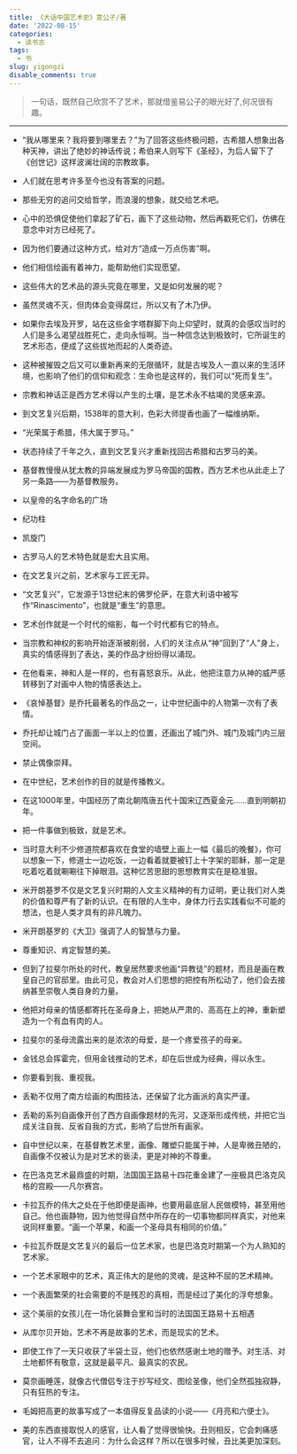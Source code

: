 ```yaml
---
title: 《大话中国艺术史》意公子/著
date: '2022-08-15'
categories:
  - 读书志
tags:
  - 书
slug: yigongzi
disable_comments: true
---
```

> 一句话，既然自己欣赏不了艺术，那就借鉴易公子的眼光好了,何况很有趣。
---
- “我从哪里来？我将要到哪里去？”为了回答这些终极问题，古希腊人想象出各种天神，讲出了绝妙的神话传说；希伯来人则写下《圣经》，为后人留下了《创世记》这样波澜壮阔的宗教故事。  

- 人们就在思考许多至今也没有答案的问题。


- 那些无穷的追问交给哲学，而浪漫的想象，就交给艺术吧。


- 心中的恐惧促使他们拿起了矿石，画下了这些动物，然后再戳死它们，仿佛在意念中对方已经死了。


- 因为他们要通过这种方式，给对方“造成一万点伤害”啊。


- 他们相信绘画有着神力，能帮助他们实现愿望。


- 这些伟大的艺术品的源头究竟在哪里，又是如何发展的呢？


- 虽然灵魂不灭，但肉体会变得腐烂，所以又有了木乃伊。


- 如果你去埃及开罗，站在这些金字塔群脚下向上仰望时，就真的会感叹当时的人们是多么渴望战胜死亡，走向永恒啊。当一种信念达到极致时，它所诞生的艺术形态，便成了这些拔地而起的人类奇迹。


- 这种被摧毁之后又可以重新再来的无限循环，就是古埃及人一直以来的生活环境，也影响了他们的信仰和观念：生命也是这样的，我们可以“死而复生”。


- 宗教和神话正是西方艺术得以产生的土壤，是艺术永不枯竭的灵感来源。


- 到文艺复兴后期，1538年的意大利，色彩大师提香也画了一幅维纳斯。


- “光荣属于希腊，伟大属于罗马。”


- 状态持续了千年之久，直到文艺复兴才重新找回古希腊和古罗马的美。


- 基督教慢慢从犹太教的异端发展成为罗马帝国的国教，西方艺术也从此走上了另一条路——为基督教服务。


- 以皇帝的名字命名的广场


- 纪功柱


- 凯旋门


- 古罗马人的艺术特色就是宏大且实用。


- 在文艺复兴之前，艺术家与工匠无异。


- “文艺复兴”，它发源于13世纪末的佛罗伦萨，在意大利语中被写作“Rinascimento”，也就是“重生”的意思。


- 艺术创作就是一个时代的缩影，每一个时代都有它的特点。


- 当宗教和神权的影响开始逐渐被削弱，人们的关注点从“神”回到了“人”身上，真实的情感得到了表达，美的作品才纷纷得以涌现。


- 在他看来，神和人是一样的，也有喜怒哀乐。从此，他把注意力从神的威严感转移到了对画中人物的情感表达上。


- 《哀悼基督》是乔托最著名的作品之一，让中世纪画中的人物第一次有了表情。


- 乔托却让城门占了画面一半以上的位置，还画出了城门外、城门及城门内三层空间。


- 禁止偶像崇拜。


- 在中世纪，艺术创作的目的就是传播教义。


- 在这1000年里，中国经历了南北朝隋唐五代十国宋辽西夏金元……直到明朝初年。


- 把一件事做到极致，就是艺术。


- 当时意大利不少修道院都喜欢在食堂的墙壁上画上一幅《最后的晚餐》，你可以想象一下，修道士一边吃饭，一边看着就要被钉上十字架的耶稣，那一定是吃着吃着就唰唰往下掉眼泪。这种忆苦思甜的思想教育实在是稳准狠。


- 米开朗基罗不仅是文艺复兴时期的人文主义精神的有力证明，更让我们对人类的价值和尊严有了新的认识。在有限的人生中，身体力行去实践看似不可能的想法，也是人类才具有的非凡魄力。


- 米开朗基罗的《大卫》强调了人的智慧与力量。


- 尊重知识、肯定智慧的美。


- 但到了拉斐尔所处的时代，教皇居然要求他画“异教徒”的题材，而且是画在教皇自己的官邸里。由此可见，教会对人们思想的把控有所松动了，他们会去接纳甚至崇敬人类自身的力量。


- 他把对母亲的情感都寄托在圣母身上，把她从严肃的、高高在上的神，重新塑造为一个有血有肉的人。


- 拉斐尔的圣母流露出来的是浓浓的母爱，是一个疼爱孩子的母亲。


- 金钱总会挥霍完，但用金钱推动的艺术，却在后世成为经典，得以永生。


- 你要看到我、重视我。


- 丢勒不仅用了南方绘画的构图技法，还保留了北方画派的真实严谨。


- 丢勒的系列自画像开创了西方自画像题材的先河，又逐渐形成传统，并把它当成关注自我、反省自我的方式，影响了后世所有画家。


- 自中世纪以来，在基督教艺术里，画像、雕塑只能属于神，人是卑微丑陋的，自画像不仅被认为是对艺术的亵渎，更是对神的不尊重。


- 在巴洛克艺术最鼎盛的时期，法国国王路易十四花重金建了一座极具巴洛克风格的宫殿——凡尔赛宫。


- 卡拉瓦乔的伟大之处在于他即便是画神，也要用最底层人民做模特，甚至用他自己。他也画静物，因为他觉得自然中所存在的一切事物都同样真实，对他来说同样重要。“画一个苹果，和画一个圣母具有相同的价值。”


- 卡拉瓦乔既是文艺复兴的最后一位艺术家，也是巴洛克时期第一个为人熟知的艺术家。


- 一个艺术家眼中的艺术，真正伟大的是他的灵魂，是这种不屈的艺术精神。


- 一个表面繁荣的社会需要的不是残忍的真相，而是经过了美化的浮夸想象。


- 这个美丽的女孩儿在一场化装舞会里和当时的法国国王路易十五相遇


- 从库尔贝开始，艺术不再是故事的艺术，而是现实的艺术。


- 即使工作了一天只收获了半袋土豆，他们也依然感谢土地的赠予。对生活、对土地都怀有敬意，这就是最平凡、最真实的农民。


- 莫奈画睡莲，就像古代僧侣专注于抄写经文、图绘圣像，他们全然孤独寂静，只有狂热的专注。


- 毛姆把高更的故事写成了一本值得反复品读的小说——《月亮和六便士》。


- 美的东西直接取悦人的感官，让人看了觉得很愉快。丑则相反，它会刺痛感官，让人不得不去追问：为什么会这样？所以在很多时候，丑比美更加深刻。

